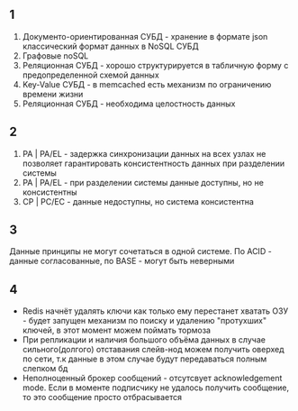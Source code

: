 ## 1
1. Документо-ориентированная СУБД - хранение в формате json классический формат данных в NoSQL СУБД
2. Графовые noSQL
3. Реляционная СУБД - хорошо структурируется в табличную форму с предопределенной схемой данных
4. Key-Value СУБД - в memcached есть механизм по ограничению времени жизни
5. Реляционная СУБД - необходима целостность данных

## 2
1. PA | PA/EL - задержка синхронизации данных на всех узлах не позволяет гарантировать консистентность данных при разделении системы
2. PA | PA/EL - при разделении системы данные доступны, но не консистентны
3. СР | PC/EC - данные недоступны, но система консистентна
## 3
Данные принципы не могут сочетаться в одной системе. По ACID - данные согласованные, по BASE - могут быть неверными

## 4
- Redis начнёт удалять ключи как только ему перестанет хватать ОЗУ - будет запущен механизм по поиску и удалению "протухших" ключей, в этот момент можем поймать тормоза
- При репликации и наличия большого объёма данных в случае сильного(долгого) отставания слейв-нод можем получить оверхед по сети, т.к данные в этом случае будут передаваться полным слепком бд
- Неполноценный брокер сообщений - отсутсвует acknowledgement mode. Если в моменте подписчику не удалось получить сообщение, то это сообщение просто отбрасывается